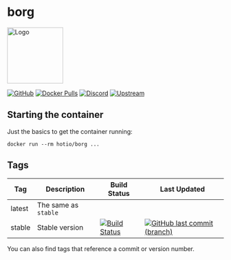 # borg

<img src="https://raw.githubusercontent.com/hotio/docker-borg/master/img/borg.png" alt="Logo" height="130">

[![GitHub](https://img.shields.io/badge/source-github-lightgrey)](https://github.com/hotio/docker-borg)
[![Docker Pulls](https://img.shields.io/docker/pulls/hotio/borg)](https://hub.docker.com/r/hotio/borg)
[![Discord](https://img.shields.io/discord/610068305893523457?color=738ad6&label=discord&logo=discord&logoColor=white)](https://discord.gg/3SnkuKp)
[![Upstream](https://img.shields.io/badge/upstream-project-yellow)](https://github.com/borgbackup/borg)

## Starting the container

Just the basics to get the container running:

```shell
docker run --rm hotio/borg ...
```

## Tags

| Tag      | Description                    | Build Status                                                                                                                                      | Last Updated                                                                                                                                              |
| ---------|--------------------------------|---------------------------------------------------------------------------------------------------------------------------------------------------|-----------------------------------------------------------------------------------------------------------------------------------------------------------|
| latest   | The same as `stable`           |                                                                                                                                                   |                                                                                                                                                           |
| stable   | Stable version                 | [![Build Status](https://cloud.drone.io/api/badges/hotio/docker-borg/status.svg?ref=refs/heads/stable)](https://cloud.drone.io/hotio/docker-borg) | [![GitHub last commit (branch)](https://img.shields.io/github/last-commit/hotio/docker-borg/stable)](https://github.com/hotio/docker-borg/commits/stable) |

You can also find tags that reference a commit or version number.
